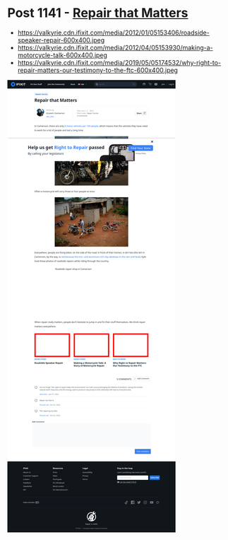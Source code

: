# Post 1141 - [Repair that Matters](https://www.ifixit.com/News/1141/repair-that-matters)

- https://valkyrie.cdn.ifixit.com/media/2012/01/05153406/roadside-speaker-repair-600x400.jpeg
- https://valkyrie.cdn.ifixit.com/media/2012/04/05153930/making-a-motorcycle-talk-600x400.jpeg
- https://valkyrie.cdn.ifixit.com/media/2019/05/05174532/why-right-to-repair-matters-our-testimony-to-the-ftc-600x400.jpeg

![screencap](screenshots/a9bc67c5-3f88-4624-b3f1-560c09a06e4f.png)
